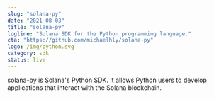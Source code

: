 ```yaml
---
slug: "solana-py"
date: "2021-08-03"
title: "solana-py"
logline: "Solana SDK for the Python programming language."
cta: "https://github.com/michaelhly/solana-py"
logo: /img/python.svg
category: sdk
status: live
---
```


solana-py is Solana's Python SDK. It allows Python users to develop applications that interact with the Solana blockchain.
